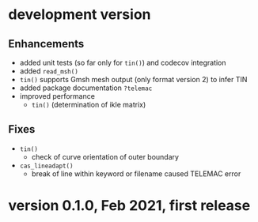 # development version
## Enhancements
- added unit tests (so far only for `tin()`) and codecov integration
- added `read_msh()`
- `tin()` supports Gmsh mesh output (only format version 2) to infer TIN
- added package documentation `?telemac`
- improved performance
  - `tin()` (determination of ikle matrix)
## Fixes
- `tin()`
  - check of curve orientation of outer boundary
- `cas_lineadapt()`
  - break of line within keyword or filename caused TELEMAC error

# version 0.1.0, Feb 2021, first release 
